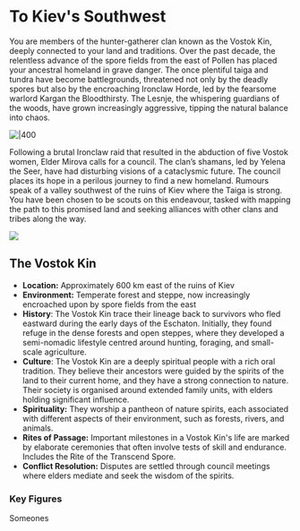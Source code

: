 # To Kiev's Southwest

You are members of the hunter-gatherer clan known as the Vostok Kin, deeply connected to your land and traditions. Over the past decade, the relentless advance of the spore fields from the east of Pollen has placed your ancestral homeland in grave danger. The once plentiful taiga and tundra have become battlegrounds, threatened not only by the deadly spores but also by the encroaching Ironclaw Horde, led by the fearsome warlord Kargan the Bloodthirsty. The Lesnje, the whispering guardians of the woods, have grown increasingly aggressive, tipping the natural balance into chaos.

![|400](https://i.imgur.com/2CzntVF.png)

Following a brutal Ironclaw raid that resulted in the abduction of five Vostok women, Elder Mirova calls for a council. The clan’s shamans, led by Yelena the Seer, have had disturbing visions of a cataclysmic future. The council places its hope in a perilous journey to find a new homeland. Rumours speak of a valley southwest of the ruins of Kiev where the Taiga is strong. You have been chosen to be scouts on this endeavour, tasked with mapping the path to this promised land and seeking alliances with other clans and tribes along the way.

![](https://i.imgur.com/1t8KbCs.png)

## The Vostok Kin

- **Location:** Approximately 600 km east of the ruins of Kiev
- **Environment:** Temperate forest and steppe, now increasingly encroached upon by spore fields from the east
- **History**: The Vostok Kin trace their lineage back to survivors who fled eastward during the early days of the Eschaton. Initially, they found refuge in the dense forests and open steppes, where they developed a semi-nomadic lifestyle centred around hunting, foraging, and small-scale agriculture.
- **Culture**: The Vostok Kin are a deeply spiritual people with a rich oral tradition. They believe their ancestors were guided by the spirits of the land to their current home, and they have a strong connection to nature. Their society is organised around extended family units, with elders holding significant influence.
- **Spirituality:** They worship a pantheon of nature spirits, each associated with different aspects of their environment, such as forests, rivers, and animals.
- **Rites of Passage:** Important milestones in a Vostok Kin's life are marked by elaborate ceremonies that often involve tests of skill and endurance. Includes the Rite of the Transcend Spore.
- **Conflict Resolution:** Disputes are settled through council meetings where elders mediate and seek the wisdom of the spirits.

### Key Figures

Someones